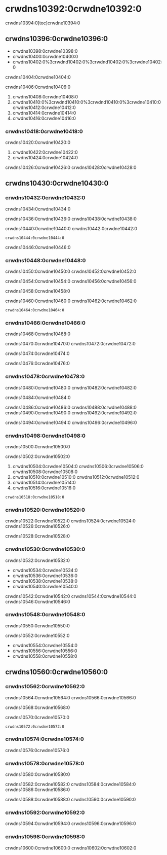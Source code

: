 # crwdns10392:0crwdne10392:0

crwdns10394:0[toc]crwdne10394:0

## crwdns10396:0crwdne10396:0
  - crwdns10398:0crwdne10398:0
  - crwdns10400:0crwdne10400:0
  - crwdns10402:0%3crwdnd10402:0%3crwdnd10402:0%3crwdne10402:0

crwdns10404:0crwdne10404:0

crwdns10406:0crwdne10406:0
1. crwdns10408:0crwdne10408:0
1. crwdns10410:0%3crwdnd10410:0%3crwdnd10410:0%3crwdne10410:0 crwdns10412:0crwdne10412:0
1. crwdns10414:0crwdne10414:0
1. crwdns10416:0crwdne10416:0

### crwdns10418:0crwdne10418:0
crwdns10420:0crwdne10420:0

1. crwdns10422:0crwdne10422:0
1. crwdns10424:0crwdne10424:0

crwdns10426:0crwdne10426:0 crwdns10428:0crwdne10428:0


## crwdns10430:0crwdne10430:0

### crwdns10432:0crwdne10432:0
crwdns10434:0crwdne10434:0

crwdns10436:0crwdne10436:0 crwdns10438:0crwdne10438:0

crwdns10440:0crwdne10440:0 crwdns10442:0crwdne10442:0
```
crwdns10444:0crwdne10444:0
```

crwdns10446:0crwdne10446:0

### crwdns10448:0crwdne10448:0
crwdns10450:0crwdne10450:0 crwdns10452:0crwdne10452:0

crwdns10454:0crwdne10454:0 crwdns10456:0crwdne10456:0

crwdns10458:0crwdne10458:0

crwdns10460:0crwdne10460:0 crwdns10462:0crwdne10462:0
```
crwdns10464:0crwdne10464:0
```

### crwdns10466:0crwdne10466:0
crwdns10468:0crwdne10468:0

crwdns10470:0crwdne10470:0 crwdns10472:0crwdne10472:0

crwdns10474:0crwdne10474:0

crwdns10476:0crwdne10476:0

### crwdns10478:0crwdne10478:0
crwdns10480:0crwdne10480:0 crwdns10482:0crwdne10482:0

crwdns10484:0crwdne10484:0

crwdns10486:0crwdne10486:0 crwdns10488:0crwdne10488:0 crwdns10490:0crwdne10490:0 crwdns10492:0crwdne10492:0

crwdns10494:0crwdne10494:0 crwdns10496:0crwdne10496:0

### crwdns10498:0crwdne10498:0
crwdns10500:0crwdne10500:0

crwdns10502:0crwdne10502:0
1. crwdns10504:0crwdne10504:0 crwdns10506:0crwdne10506:0 crwdns10508:0crwdne10508:0
1. crwdns10510:0crwdne10510:0 crwdns10512:0crwdne10512:0
1. crwdns10514:0crwdne10514:0
1. crwdns10516:0crwdne10516:0
```
crwdns10518:0crwdne10518:0
```

### crwdns10520:0crwdne10520:0
crwdns10522:0crwdne10522:0 crwdns10524:0crwdne10524:0 crwdns10526:0crwdne10526:0

crwdns10528:0crwdne10528:0

### crwdns10530:0crwdne10530:0
crwdns10532:0crwdne10532:0
  - crwdns10534:0crwdne10534:0
  - crwdns10536:0crwdne10536:0
  - crwdns10538:0crwdne10538:0
  - crwdns10540:0crwdne10540:0

crwdns10542:0crwdne10542:0 crwdns10544:0crwdne10544:0 crwdns10546:0crwdne10546:0

### crwdns10548:0crwdne10548:0
crwdns10550:0crwdne10550:0

crwdns10552:0crwdne10552:0
  - crwdns10554:0crwdne10554:0
  - crwdns10556:0crwdne10556:0
  - crwdns10558:0crwdne10558:0

## crwdns10560:0crwdne10560:0
### crwdns10562:0crwdne10562:0
crwdns10564:0crwdne10564:0 crwdns10566:0crwdne10566:0

crwdns10568:0crwdne10568:0

crwdns10570:0crwdne10570:0
```
crwdns10572:0crwdne10572:0
```

### crwdns10574:0crwdne10574:0
crwdns10576:0crwdne10576:0

### crwdns10578:0crwdne10578:0
crwdns10580:0crwdne10580:0

crwdns10582:0crwdne10582:0 crwdns10584:0crwdne10584:0 crwdns10586:0crwdne10586:0

crwdns10588:0crwdne10588:0 crwdns10590:0crwdne10590:0

### crwdns10592:0crwdne10592:0
crwdns10594:0crwdne10594:0 crwdns10596:0crwdne10596:0

### crwdns10598:0crwdne10598:0
crwdns10600:0crwdne10600:0 crwdns10602:0crwdne10602:0
